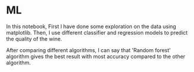# ML
In this notebook, First I have done some exploration on the data using matplotlib. Then, I use different classifier and regression models to predict the quality of the wine.


After comparing different algorithms, I can say that 'Random forest' algorithm gives the best result with most accuracy compared to the other algorithm.
